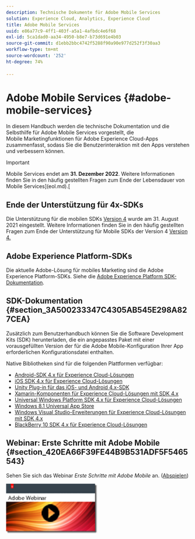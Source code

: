 ```yaml
---
description: Technische Dokumente für Adobe Mobile Services
solution: Experience Cloud, Analytics, Experience Cloud
title: Adobe Mobile Services
uuid: e86a77c9-4ff1-403f-a5a1-4afbdc4e6f68
exl-id: 5ca1dad0-aa34-4950-b8e7-b73d691e4b03
source-git-commit: d1ebb2bbc4742f5288f90a90e977d252f3f30aa3
workflow-type: tm+mt
source-wordcount: '252'
ht-degree: 74%

---
```


# Adobe Mobile Services {#adobe-mobile-services}

In diesem Handbuch werden die technische Dokumentation und die Selbsthilfe für Adobe Mobile Services vorgestellt, die Mobile Marketingfunktionen für Adobe Experience Cloud-Apps zusammenfasst, sodass Sie die Benutzerinteraktion mit den Apps verstehen und verbessern können.

>[!IMPORTANT]
>
>Mobile Services endet am **31. Dezember 2022**. Weitere Informationen finden Sie in den häufig gestellten Fragen zum Ende der Lebensdauer von Mobile Services](eol.md).[

## Ende der Unterstützung für 4x-SDKs

Die Unterstützung für die mobilen SDKs [Version 4](https://github.com/Adobe-Marketing-Cloud/mobile-services) wurde am 31. August 2021 eingestellt. Weitere Informationen finden Sie in den häufig gestellten Fragen zum Ende der Unterstützung für Mobile SDKs der Version 4 [Version 4.](https://aep-sdks.gitbook.io/docs/version-4-sdk-end-of-support-faq)

## Adobe Experience Platform-SDKs

Die aktuelle Adobe-Lösung für mobiles Marketing sind die Adobe Experience Platform-SDKs. Siehe die [Adobe Experience Platform SDK-Dokumentation](https://aep-sdks.gitbook.io/docs/).

## SDK-Dokumentation {#section_3A500233347C4305AB545E298A827CEA}

Zusätzlich zum Benutzerhandbuch können Sie die Software Development Kits (SDK) herunterladen, die ein angepasstes Paket mit einer vorausgefüllten Version der für die Adobe Mobile-Konfiguration Ihrer App erforderlichen Konfigurationsdatei enthalten.

Native Bibliotheken sind für die folgenden Plattformen verfügbar:

* [Android-SDK 4.x für Experience Cloud-Lösungen](/help/android/overview.md)
* [iOS SDK 4.x für Experience Cloud-Lösungen](/help/ios/overview.md)
* [Unity Plug-in für das iOS- und Android 4.x-SDK](/help/unity/get-started.md)
* [Xamarin-Komponenten für Experience Cloud-Lösungen mit SDK 4.x](/help/xamarin/get-started.md)
* [Universal Windows Platform SDK 4.x für Experience Cloud-Lösungen](/help/universal-windows/overview.md)
* [Windows 8.1 Universal App Store](/help/windows-appstore/overview.md)
* [Windows Visual Studio-Erweiterungen für Experience Cloud-Lösungen mit SDK 4.x](/help/windows-appstore/extensions/win-vse-4x.md)
* [BlackBerry 10 SDK 4.x für Experience Cloud-Lösungen](/help/blackberry/overview.md)

## Webinar: Erste Schritte mit Adobe Mobile {#section_420EA66F39FE44B9B531ADF5F5465543}

Sehen Sie sich das Webinar *Erste Schritte mit Adobe Mobile* an. ([Abspielen](https://adobe.ly/PsxCFn))

[![Link-Bild](assets/webinar.png)](https://adobe.ly/PsxCFn)
